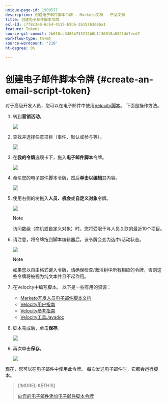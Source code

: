 ```yaml
---
unique-page-id: 1900577
description: 创建电子邮件脚本令牌 — Marketo文档 — 产品文档
title: 创建电子邮件脚本令牌
exl-id: c7f8c3e0-6d64-4115-b9b6-261576360ba1
feature: Tokens
source-git-commit: 2b610cc3486b745212b0b1f36018a83214d7ecd7
workflow-type: tm+mt
source-wordcount: '218'
ht-degree: 0%

---
```


# 创建电子邮件脚本令牌 {#create-an-email-script-token}

对于高级开发人员，您可以在电子邮件中使用[Velocity脚本](https://velocity.apache.org/engine/1.7/user-guide.html)。 下面是操作方法。

1. 转到&#x200B;**营销活动**。

   ![](assets/ma.png)

1. 查找并选择任意项目（事件、默认或参与等）。

   ![](assets/image2014-9-17-22-3a21-3a24.png)

1. 在&#x200B;**我的令牌**&#x200B;选项卡下，拖入&#x200B;**电子邮件脚本**&#x200B;令牌。

   ![](assets/image2014-9-17-22-3a21-3a29.png)

1. 命名您的电子邮件脚本令牌，然后&#x200B;**单击以编辑**&#x200B;其内容。

   ![](assets/image2014-9-17-22-3a21-3a46.png)

1. 使用右侧的树拖入&#x200B;**人员、机会**&#x200B;或&#x200B;**自定义对象**&#x200B;令牌。

   ![](assets/five-2.png)

   >[!NOTE]
   >
   >访问数组（商机或自定义对象）时，您将受限于与人员关联的最近10个项目。

1. 请注意，将令牌拖到脚本编辑器后，该令牌会变为选中/活动状态。

   ![](assets/image2014-9-17-22-3a22-3a33.png)

   >[!NOTE]
   >
   >如果您以自由格式键入令牌，请确保检查/激活树中所有相应的令牌，否则这些令牌将被视为纯文本并且不起作用。

1. 在Velocity中编写脚本。 以下是一些有用的资源：

   * [Marketo开发人员电子邮件脚本文档](https://experienceleague.adobe.com/en/docs/marketo-developer/marketo/email-scripting)
   * [Velocity用户指南](https://velocity.apache.org/engine/devel/user-guide.html)
   * [Velocity参考指南](https://velocity.apache.org/engine/devel/vtl-reference-guide.html)
   * [Velocity工具Javadoc](https://velocity.apache.org/tools/releases/2.0/javadoc/index.html)

1. 脚本完成后，单击&#x200B;**保存**。

   ![](assets/image2014-9-17-22-3a23-3a1.png)

1. 再次单击&#x200B;**保存**。

   ![](assets/image2014-9-17-22-3a23-3a13.png)

现在，您可以在电子邮件中使用此令牌。 每次发送电子邮件时，它都会运行脚本。

>[!MORELIKETHIS]
>
>[向您的电子邮件添加电子邮件脚本令牌](/help/marketo/product-docs/email-marketing/general/using-tokens/add-an-email-script-token-to-your-email.md)
